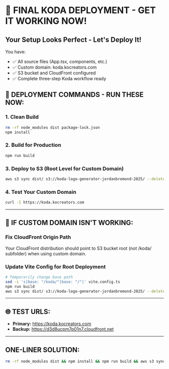 # 🚀 FINAL KODA DEPLOYMENT - GET IT WORKING NOW!

## **Your Setup Looks Perfect - Let's Deploy It!**

You have:
- ✅ All source files (App.tsx, components, etc.)
- ✅ Custom domain: koda.kocreators.com  
- ✅ S3 bucket and CloudFront configured
- ✅ Complete three-step Koda workflow ready

## **🎯 DEPLOYMENT COMMANDS - RUN THESE NOW:**

### **1. Clean Build**
```bash
rm -rf node_modules dist package-lock.json
npm install
```

### **2. Build for Production**
```bash
npm run build
```

### **3. Deploy to S3 (Root Level for Custom Domain)**
```bash
aws s3 sync dist/ s3://koda-logo-generator-jordanbremond-2025/ --delete --exclude "AWSLogs/*"
```

### **4. Test Your Custom Domain**
```bash
curl -I https://koda.kocreators.com
```

---

## **🔧 IF CUSTOM DOMAIN ISN'T WORKING:**

### **Fix CloudFront Origin Path**
Your CloudFront distribution should point to S3 bucket root (not /koda/ subfolder) when using custom domain.

### **Update Vite Config for Root Deployment**
```bash
# Temporarily change base path
sed -i 's|base: "/koda/"|base: "/"|' vite.config.ts
npm run build
aws s3 sync dist/ s3://koda-logo-generator-jordanbremond-2025/ --delete --exclude "AWSLogs/*"
```

---

## **🌐 TEST URLS:**
- **Primary:** https://koda.kocreators.com
- **Backup:** https://d3d8ucpm7p01n7.cloudfront.net

---

## **ONE-LINER SOLUTION:**
```bash
rm -rf node_modules dist && npm install && npm run build && aws s3 sync dist/ s3://koda-logo-generator-jordanbremond-2025/ --delete --exclude "AWSLogs/*" && echo "🎉 Koda deployed to koda.kocreators.com"
```